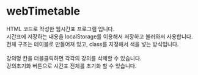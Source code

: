 # webTimetable

HTML 코드로 작성한 웹시간표 프로그램 입니다.<br>
시간표에 저장하는 내용을 localStorage를 이용해서 저장하고 불러와서 사용합니다.<br>
전체 구조는 테이블로 만들어져 있고, class를 지정해서 색을 넣는 방식입니다.<br>
<br>
강의명 칸을 더블클릭하면 각각의 강의를 삭제할 수 있습니다.<br>
강의초기화 버튼으로 시간표 전체를 초기화 할 수 있습니다.<br>
